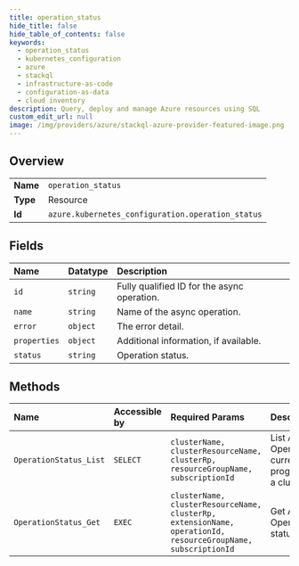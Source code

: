 ```yaml
---
title: operation_status
hide_title: false
hide_table_of_contents: false
keywords:
  - operation_status
  - kubernetes_configuration
  - azure    
  - stackql
  - infrastructure-as-code
  - configuration-as-data
  - cloud inventory
description: Query, deploy and manage Azure resources using SQL
custom_edit_url: null
image: /img/providers/azure/stackql-azure-provider-featured-image.png
---
```

  
    

## Overview
<table><tbody>
<tr><td><b>Name</b></td><td><code>operation_status</code></td></tr>
<tr><td><b>Type</b></td><td>Resource</td></tr>
<tr><td><b>Id</b></td><td><code>azure.kubernetes_configuration.operation_status</code></td></tr>
</tbody></table>

## Fields
| Name | Datatype | Description |
|:-----|:---------|:------------|
| `id` | `string` | Fully qualified ID for the async operation. |
| `name` | `string` | Name of the async operation. |
| `error` | `object` | The error detail. |
| `properties` | `object` | Additional information, if available. |
| `status` | `string` | Operation status. |
## Methods
| Name | Accessible by | Required Params | Description |
|:-----|:--------------|:----------------|:------------|
| `OperationStatus_List` | `SELECT` | `clusterName, clusterResourceName, clusterRp, resourceGroupName, subscriptionId` | List Async Operations, currently in progress, in a cluster |
| `OperationStatus_Get` | `EXEC` | `clusterName, clusterResourceName, clusterRp, extensionName, operationId, resourceGroupName, subscriptionId` | Get Async Operation status |
